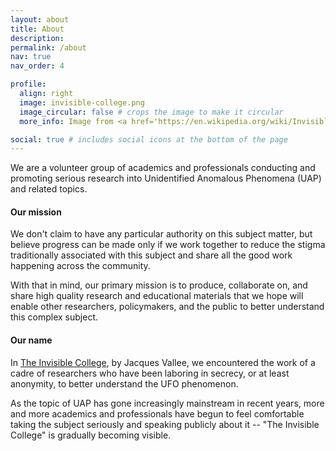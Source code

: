 ```yaml
---
layout: about
title: About
description: 
permalink: /about
nav: true
nav_order: 4

profile:
  align: right
  image: invisible-college.png
  image_circular: false # crops the image to make it circular
  more_info: Image from <a href='https://en.wikipedia.org/wiki/Invisible_College'>Wikipedia</a>.

social: true # includes social icons at the bottom of the page
---
```


We are a volunteer group of academics and professionals conducting and promoting serious research into Unidentified Anomalous Phenomena (UAP) and related topics.

#### Our **mission**

We don't claim to have any particular authority on this subject matter, but believe progress can be made only if we work together to reduce the stigma traditionally associated with this subject and share all the good work happening across the community.

With that in mind, our primary mission is to produce, collaborate on, and share high quality research and educational materials that we hope will enable other researchers, policymakers, and the public to better understand this complex subject.

#### Our **name**

In [The Invisible College](https://www.amazon.com/Invisible-College-Scientists-Discovered-Influence/dp/1938398270), by Jacques Vallee, we encountered the work of a cadre of researchers who have been laboring in secrecy, or at least anonymity, to better understand the UFO phenomenon. 

As the topic of UAP has gone increasingly mainstream in recent years, more and more academics and professionals have begun to feel comfortable taking the subject seriously and speaking publicly about it -- "The Invisible College" is gradually becoming visible.